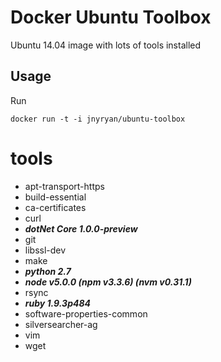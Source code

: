 # Docker Ubuntu Toolbox

  Ubuntu 14.04 image with lots of tools installed

## Usage

Run
```
docker run -t -i jnyryan/ubuntu-toolbox
```

# tools

- apt-transport-https
- build-essential
- ca-certificates
- curl
- ***dotNet Core 1.0.0-preview***
- git
- libssl-dev
- make
- ***python 2.7***
- ***node v5.0.0 (npm v3.3.6) (nvm v0.31.1)***
- rsync
- ***ruby 1.9.3p484***
- software-properties-common
- silversearcher-ag
- vim
- wget
